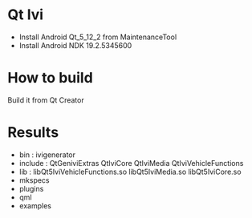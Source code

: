 # Qt Ivi

 - Install Android Qt_5_12_2 from MaintenanceTool
 - Install Android NDK 19.2.5345600

# How to build

 Build it from Qt Creator
	
# Results

 - bin :   ivigenerator
 - include :    QtGeniviExtras   QtIviCore   QtIviMedia   QtIviVehicleFunctions
 - lib :    libQt5IviVehicleFunctions.so   libQt5IviMedia.so   libQt5IviCore.so
 - mkspecs
 - plugins
 - qml
 - examples
